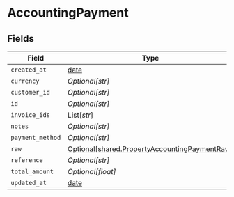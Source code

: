 # AccountingPayment


## Fields

| Field                                                                                                | Type                                                                                                 | Required                                                                                             | Description                                                                                          |
| ---------------------------------------------------------------------------------------------------- | ---------------------------------------------------------------------------------------------------- | ---------------------------------------------------------------------------------------------------- | ---------------------------------------------------------------------------------------------------- |
| `created_at`                                                                                         | [date](https://docs.python.org/3/library/datetime.html#date-objects)                                 | :heavy_minus_sign:                                                                                   | N/A                                                                                                  |
| `currency`                                                                                           | *Optional[str]*                                                                                      | :heavy_minus_sign:                                                                                   | N/A                                                                                                  |
| `customer_id`                                                                                        | *Optional[str]*                                                                                      | :heavy_minus_sign:                                                                                   | N/A                                                                                                  |
| `id`                                                                                                 | *Optional[str]*                                                                                      | :heavy_minus_sign:                                                                                   | N/A                                                                                                  |
| `invoice_ids`                                                                                        | List[*str*]                                                                                          | :heavy_minus_sign:                                                                                   | N/A                                                                                                  |
| `notes`                                                                                              | *Optional[str]*                                                                                      | :heavy_minus_sign:                                                                                   | N/A                                                                                                  |
| `payment_method`                                                                                     | *Optional[str]*                                                                                      | :heavy_minus_sign:                                                                                   | N/A                                                                                                  |
| `raw`                                                                                                | [Optional[shared.PropertyAccountingPaymentRaw]](../../models/shared/propertyaccountingpaymentraw.md) | :heavy_minus_sign:                                                                                   | N/A                                                                                                  |
| `reference`                                                                                          | *Optional[str]*                                                                                      | :heavy_minus_sign:                                                                                   | N/A                                                                                                  |
| `total_amount`                                                                                       | *Optional[float]*                                                                                    | :heavy_minus_sign:                                                                                   | N/A                                                                                                  |
| `updated_at`                                                                                         | [date](https://docs.python.org/3/library/datetime.html#date-objects)                                 | :heavy_minus_sign:                                                                                   | N/A                                                                                                  |